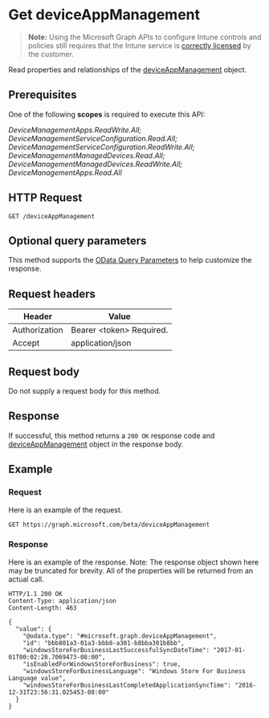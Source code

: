 ﻿# Get deviceAppManagement

> **Note:** Using the Microsoft Graph APIs to configure Intune controls and policies still requires that the Intune service is [correctly licensed](https://go.microsoft.com/fwlink/?linkid=839381) by the customer.

Read properties and relationships of the [deviceAppManagement](../resources/intune_onboarding_deviceappmanagement.md) object.
## Prerequisites
One of the following **scopes** is required to execute this API:

*DeviceManagementApps.ReadWrite.All; DeviceManagementServiceConfiguration.Read.All; DeviceManagementServiceConfiguration.ReadWrite.All; DeviceManagementManagedDevices.Read.All; DeviceManagementManagedDevices.ReadWrite.All; DeviceManagementApps.Read.All*
## HTTP Request
<!-- {
  "blockType": "ignored"
}
-->
```http
GET /deviceAppManagement
```

## Optional query parameters
This method supports the [OData Query Parameters](http://graph.microsoft.io/docs/overview/query_parameters) to help customize the response.
## Request headers
|Header|Value|
|---|---|
|Authorization|Bearer &lt;token&gt; Required.|
|Accept|application/json|

## Request body
Do not supply a request body for this method.

## Response
If successful, this method returns a `200 OK` response code and [deviceAppManagement](../resources/intune_onboarding_deviceappmanagement.md) object in the response body.

## Example
### Request
Here is an example of the request.
```http
GET https://graph.microsoft.com/beta/deviceAppManagement
```

### Response
Here is an example of the response. Note: The response object shown here may be truncated for brevity. All of the properties will be returned from an actual call.
```http
HTTP/1.1 200 OK
Content-Type: application/json
Content-Length: 463

{
  "value": {
    "@odata.type": "#microsoft.graph.deviceAppManagement",
    "id": "bbb801a3-01a3-bbb8-a301-b8bba301b8bb",
    "windowsStoreForBusinessLastSuccessfulSyncDateTime": "2017-01-01T00:02:28.7069473-08:00",
    "isEnabledForWindowsStoreForBusiness": true,
    "windowsStoreForBusinessLanguage": "Windows Store For Business Language value",
    "windowsStoreForBusinessLastCompletedApplicationSyncTime": "2016-12-31T23:56:31.025453-08:00"
  }
}
```



